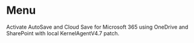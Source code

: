 # Menu
Activate AutoSave and Cloud Save for Microsoft 365 using OneDrive and SharePoint with local KernelAgentV4.7 patch.
